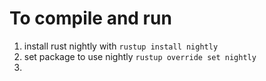 # To compile and run  

1. install rust nightly with `rustup install nightly`  
2. set package to use nightly `rustup override set nightly`  
3. 
